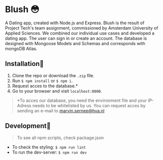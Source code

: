 # Blush 😳
A Dating app, created with Node.js and Express. Blush is the result of Project Tech's team assignment, commissioned by Amsterdam University of Applied Sciences. We combined our individual use cases and developed a dating app. The user can sign in or create an account. The database is designed with Mongoose Models and Schemas and corresponds with mongoDB Atlas.

## Installation🦾
1. Clone the repo or download the `.zip` file.
2. Run `$ npm install` or `$ npm i`.
3. Request acces to the database.*
4. Go to your browser and visit `localhost:8000`.
>*To acces our database, you need the environment file and your IP-Adress needs to be whitelisted by us. You can request acces by sending an e-mail to marvin.sernee@hva.nl

## Development🤖
>To see all npm scripts, check package.json
* To check the styling: `$ npm run lint`
* To run the dev-server: `$ npm run dev`
